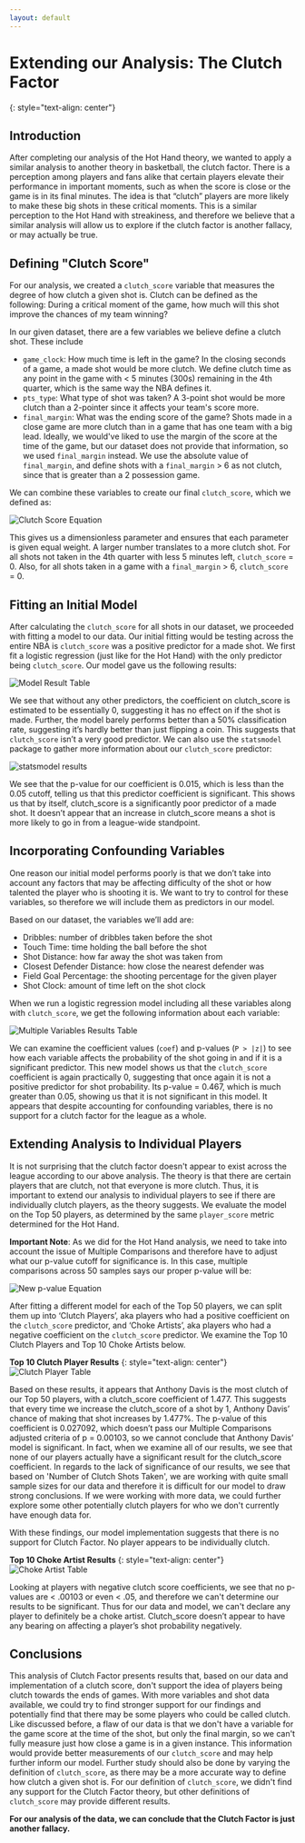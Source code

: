 ```yaml
---
layout: default
---
```


# Extending our Analysis: The Clutch Factor
{: style="text-align: center"}

## Introduction 
After completing our analysis of the Hot Hand theory, we wanted to apply a similar analysis to another theory in basketball, the clutch factor. There is a perception among players and fans alike that certain players elevate their performance in important moments, such as when the score is close or the game is in its final minutes. The idea is that “clutch” players are more likely to make these big shots in these critical moments. This is a similar perception to the Hot Hand with streakiness, and therefore we believe that a similar analysis will allow us to explore if the clutch factor is another fallacy, or may actually be true. 

## Defining "Clutch Score"
For our analysis, we created a `clutch_score` variable that measures the degree of how clutch a given shot is. Clutch can be defined as the following: During a critical moment of the game, how much will this shot improve the chances of my team winning?

In our given dataset, there are a few variables we believe define a clutch shot. These include
* `game_clock`: How much time is left in the game? In the closing seconds of a game, a made shot would be more clutch. We define clutch time as any point in the game with < 5 minutes (300s) remaining in the 4th quarter, which is the same way the NBA defines it.
* `pts_type`: What type of shot was taken? A 3-point shot would be more clutch than a 2-pointer since it affects your team's score more.
* `final_margin`: What was the ending score of the game? Shots made in a close game are more clutch than in a game that has one team with a big lead. Ideally, we would've liked to use the margin of the score at the time of the game, but our dataset does not provide that information, so we used `final_margin` instead. We use the absolute value of `final_margin`, and define shots with a `final_margin` > 6 as not clutch, since that is greater than a 2 possession game.

We can combine these variables to create our final `clutch_score`, which we defined as:

![Clutch Score Equation](https://github.com/kylekwong/cs109-hot-hand/blob/master/website%20reports/ClutchFactorWriteup_images/image001.png?raw=true)

This gives us a dimensionless parameter and ensures that each parameter is given equal weight. A larger number translates to a more clutch shot. For all shots not taken in the 4th quarter with less 5 minutes left, `clutch_score` = 0. Also, for all shots taken in a game with a `final_margin` > 6, `clutch_score` = 0.

## Fitting an Initial Model
After calculating the `clutch_score` for all shots in our dataset, we proceeded with fitting a model to our data. Our initial fitting would be testing across the entire NBA is `clutch_score` was a positive predictor for a made shot. We first fit a logistic regression (just like for the Hot Hand) with the only predictor being `clutch_score`. Our model gave us the following results:

![Model Result Table](https://github.com/kylekwong/cs109-hot-hand/blob/master/website%20reports/ClutchFactorWriteup_images/image002.png?raw=true)

We see that without any other predictors, the coefficient on clutch_score is estimated to be essentially 0, suggesting it has no effect on if the shot is made. Further, the model barely performs better than a 50% classification rate, suggesting it’s hardly better than just flipping a coin. This suggests that `clutch_score` isn’t a very good predictor. We can also use the `statsmodel` package to gather more information about our `clutch_score` predictor:

![statsmodel results](https://github.com/kylekwong/cs109-hot-hand/blob/master/website%20reports/ClutchFactorWriteup_images/image004.png?raw=true)

We see that the p-value for our coefficient is 0.015, which is less than the 0.05 cutoff, telling us that this predictor coefficient is significant. This shows us that by itself, clutch_score is a significantly poor predictor of a made shot. It doesn’t appear that an increase in clutch_score means a shot is more likely to go in from a league-wide standpoint.

## Incorporating Confounding Variables
One reason our initial model performs poorly is that we don’t take into account any factors that may be affecting difficulty of the shot or how talented the player who is shooting it is. We want to try to control for these variables, so therefore we will include them as predictors in our model. 

Based on our dataset, the variables we’ll add are:
* Dribbles: number of dribbles taken before the shot
* Touch Time:  time holding the ball before the shot
* Shot Distance: how far away the shot was taken from
* Closest Defender Distance: how close the nearest defender was
* Field Goal Percentage: the shooting percentage for the given player
* Shot Clock: amount of time left on the shot clock

When we run a logistic regression model including all these variables along with `clutch_score`, we get the following information about each variable:

![Multiple Variables Results Table](https://github.com/kylekwong/cs109-hot-hand/blob/master/website%20reports/ClutchFactorWriteup_images/image005.png?raw=true)

We can examine the coefficient values (`coef`) and p-values (`P > |z|`) to see how each variable affects the probability of the shot going in and if it is a significant predictor. This new model shows us that the `clutch_score` coefficient is again practically 0, suggesting that once again it is not a positive predictor for shot probability. Its p-value = 0.467, which is much greater than 0.05, showing us that it is not significant in this model. It appears that despite accounting for confounding variables, there is no support for a clutch factor for the league as a whole.

## Extending Analysis to Individual Players
It is not surprising that the clutch factor doesn't appear to exist across the league according to our above analysis. The theory is that there are certain players that are clutch, not that everyone is more clutch. Thus, it is important to extend our analysis to individual players to see if there are individually clutch players, as the theory suggests. We evaluate the model on the Top 50 players, as determined by the same `player_score` metric determined for the Hot Hand. 

**Important Note**: As we did for the Hot Hand analysis, we need to take into account the issue of Multiple Comparisons and therefore have to adjust what our p-value cutoff for significance is. In this case, multiple comparisons across 50 samples says our proper p-value will be:

![New p-value Equation](https://github.com/kylekwong/cs109-hot-hand/blob/master/website%20reports/ClutchFactorWriteup_images/image006.png?raw=true)

After fitting a different model for each of the Top 50 players, we can split them up into ‘Clutch Players’, aka players who had a positive coefficient on the `clutch_score` predictor, and ‘Choke Artists’, aka players who had a negative coefficient on the `clutch_score` predictor. We examine the Top 10 Clutch Players and Top 10 Choke Artists below. 

**Top 10 Clutch Player Results**
{: style="text-align: center"}
![Clutch Player Table](https://github.com/kylekwong/cs109-hot-hand/blob/master/website%20reports/ClutchFactorWriteup_images/image007.png?raw=true)

Based on these results, it appears that Anthony Davis is the most clutch of our Top 50 players, with a clutch_score coefficient of 1.477. This suggests that every time we increase the clutch_score of a shot by 1, Anthony Davis’ chance of making that shot increases by 1.477%. The p-value of this coefficient is 0.027092, which doesn’t pass our Multiple Comparisons adjusted criteria of p = 0.00103, so we cannot conclude that Anthony Davis’ model is significant. In fact, when we examine all of our results, we see that none of our players actually have a significant result for the clutch_score coefficient.
In regards to the lack of significance of our results, we see that based on 'Number of Clutch Shots Taken', we are working with quite small sample sizes for our data and therefore it is difficult for our model to draw strong conclusions. If we were working with more data, we could further explore some other potentially clutch players for who we don't currently have enough data for.

With these findings, our model implementation suggests that there is no support for Clutch Factor. No player appears to be individually clutch.

**Top 10 Choke Artist Results**
{: style="text-align: center"}
![Choke Artist Table](https://github.com/kylekwong/cs109-hot-hand/blob/master/website%20reports/ClutchFactorWriteup_images/image008.png?raw=true)

Looking at players with negative clutch score coefficients, we see that no p-values are < .00103 or even < .05, and therefore we can't determine our results to be significant. Thus for our data and model, we can't declare any player to definitely be a choke artist. Clutch_score doesn’t appear to have any bearing on affecting a player’s shot probability negatively. 
 
## Conclusions
This analysis of Clutch Factor presents results that, based on our data and implementation of a clutch score, don't support the idea of players being clutch towards the ends of games. With more variables and shot data available, we could try to find stronger support for our findings and potentially find that there may be some players who could be called clutch. Like discussed before, a flaw of our data is that we don't have a variable for the game score at the time of the shot, but only the final margin, so we can't fully measure just how close a game is in a given instance. This information would provide better measurements of our `clutch_score` and may help further inform our model. Further study should also be done by varying the definition of `clutch_score`, as there may be a more accurate way to define how clutch a given shot is. For our definition of `clutch_score`, we didn't find any support for the Clutch Factor theory, but other definitions of `clutch_score` may provide different results. 

**For our analysis of the data, we can conclude that the Clutch Factor is just another fallacy.**
